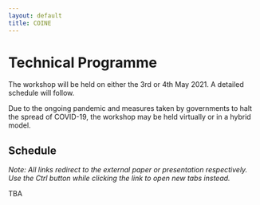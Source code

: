 ```yaml
---
layout: default
title: COINE
---
```


# Technical Programme

The workshop will be held on either the 3rd or 4th May 2021. A detailed schedule will follow.

Due to the ongoing pandemic and measures taken by governments to halt the spread of COVID-19, the workshop may be held virtually or in a hybrid model.  

## Schedule

*Note: All links redirect to the external paper or presentation respectively. Use the Ctrl button while clicking the link to open new tabs instead.*

TBA
